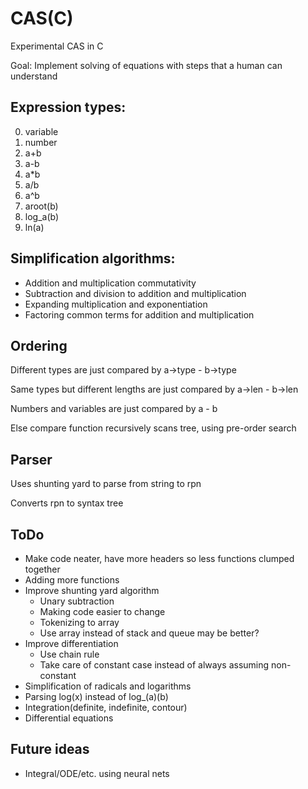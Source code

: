 # CAS(C)
Experimental CAS in C

Goal: Implement solving of equations with steps that a human can understand

## Expression types:
0. variable
1. number
2. a+b
3. a-b
4. a*b
5. a/b
6. a^b
7. aroot(b)
8. log_a(b)
9. ln(a)

## Simplification algorithms:

 - Addition and multiplication commutativity
 - Subtraction and division to addition and multiplication
 - Expanding multiplication and exponentiation
 - Factoring common terms for addition and multiplication

## Ordering

Different types are just compared by a->type - b->type

Same types but different lengths are just compared by a->len - b->len

Numbers and variables are just compared by a - b

Else compare function recursively scans tree, using pre-order search

## Parser

Uses shunting yard to parse from string to rpn

Converts rpn to syntax tree

## ToDo
* Make code neater, have more headers so less functions clumped together
* Adding more functions
* Improve shunting yard algorithm
  * Unary subtraction
  * Making code easier to change
  * Tokenizing to array
  * Use array instead of stack and queue may be better?
* Improve differentiation
  * Use chain rule
  * Take care of constant case instead of always assuming non-constant
* Simplification of radicals and logarithms
* Parsing log(x) instead of log_(a)(b)
* Integration(definite, indefinite, contour)
* Differential equations

## Future ideas
* Integral/ODE/etc. using neural nets